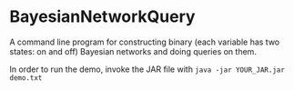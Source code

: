 # BayesianNetworkQuery
A command line program for constructing binary (each variable has two states: on and off) Bayesian networks and doing queries on them.

In order to run the demo, invoke the JAR file with `java -jar YOUR_JAR.jar demo.txt`
